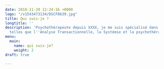 ```yaml
---
date: 2018-11-20 12:24:16 +0000
logo: "/v1543473134/DSCF8639.jpg"
title: Qui suis-je ?
longtitle: ''
description: 'Psychothérapeute depuis XXXX, je me suis spécialisé dans plusieurs techniques
  telles que l''Analyse Transactionnelle, la Systémie et la psychothérapie corporelle. '
menu:
  main:
    name: qui suis-je?
    weight: 2
draft: true

---
```

